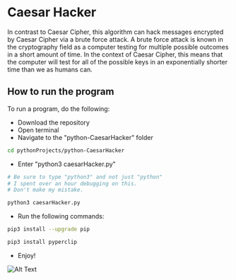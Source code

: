 # Caesar Hacker
In contrast to Caesar Cipher, this algorithm can hack messages encrypted by Caesar Cipher via a brute force attack.
A brute force attack is known in the cryptography field as a computer testing for multiple possible outcomes in a short amount of time.
In the context of Caesar Cipher, this means that the computer will test for all of the possible keys in an exponentially shorter time than we as humans can.


## How to run the program
To run a program, do the following:
+ Download the repository
+ Open terminal
+ Navigate to the "python-CaesarHacker" folder
```bash
cd pythonProjects/python-CaesarHacker
```
+ Enter "python3 caesarHacker.py"
```bash
# Be sure to type "python3" and not just "python"
# I spent over an hour debugging on this. 
# Don't make my mistake.

python3 caesarHacker.py
```
+ Run the following commands:
```bash
pip3 install --upgrade pip
```
```bash
pip3 install pyperclip
```
+ Enjoy!

![Alt Text](https://media.giphy.com/media/JVglf7QjxaZZM2tjfB/giphy.gif)